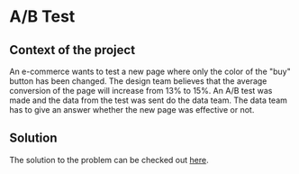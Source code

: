 # A/B Test

## Context of the project
An e-commerce wants to test a new page where only the color of the "buy" button has been changed. The design team believes that the average conversion of the page will increase from 13% to 15%. An A/B test was made and the data from the test was sent do the data team. The data team has to give an answer whether the new page was effective or not.

## Solution
The solution to the problem can be checked out [here](https://github.com/gustavo-chagas/ab-testing/blob/main/ab-testing.ipynb).
